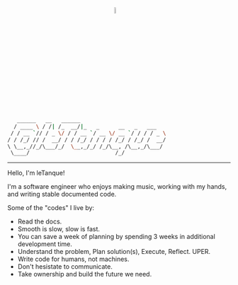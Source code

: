 <div>
  <img  width="47%"  >
  <img src="https://res.cloudinary.com/letanque/image/upload/v1596583057/fm03-single_asyq14.png" width="6%"  >
  <img  width="47%"  >
</div>

```bash
   ______   __   ______
  / ____ \ / /| /_  __/|_   _      __   _   ___
 / / __ `// / _ \/ / / __ `/ __ \/ __ `/ / / / _ \
/ / /_/ // /  __/ / / /_/ / / / / /_/ / /_/ /  __/
\ \__,_//_/\___/_/  \__,_/_/ /_/\__, /\__,_/\___/ 
 \____/                           /_/             
```

---

Hello, I'm leTanque!

I'm a software engineer who enjoys making music, working with my hands, and writing stable documented code.

Some of the "codes" I live by:
- Read the docs.
- Smooth is slow, slow is fast.
- You can save a week of planning by spending 3 weeks in additional development time.
- Understand the problem, Plan solution(s), Execute, Reflect. UPER.
- Write code for humans, not machines.
- Don't hesistate to communicate.
- Take ownership and build the future we need.
